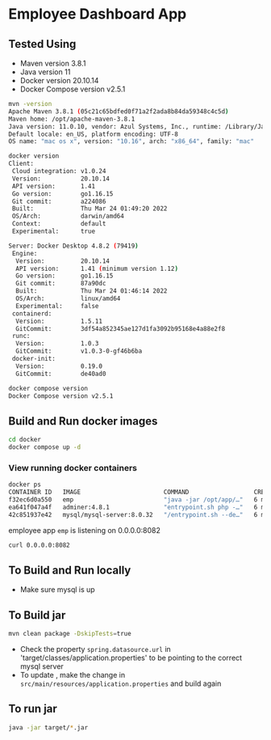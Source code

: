 # Employee Dashboard App

## Tested Using
- Maven version 3.8.1
- Java version 11
- Docker version 20.10.14
- Docker Compose version v2.5.1
```bash
mvn -version
Apache Maven 3.8.1 (05c21c65bdfed0f71a2f2ada8b84da59348c4c5d)
Maven home: /opt/apache-maven-3.8.1
Java version: 11.0.10, vendor: Azul Systems, Inc., runtime: /Library/Java/JavaVirtualMachines/zulu-sa-11.0.10.jdk/Contents/Home
Default locale: en_US, platform encoding: UTF-8
OS name: "mac os x", version: "10.16", arch: "x86_64", family: "mac"

docker version 
Client:
 Cloud integration: v1.0.24
 Version:           20.10.14
 API version:       1.41
 Go version:        go1.16.15
 Git commit:        a224086
 Built:             Thu Mar 24 01:49:20 2022
 OS/Arch:           darwin/amd64
 Context:           default
 Experimental:      true

Server: Docker Desktop 4.8.2 (79419)
 Engine:
  Version:          20.10.14
  API version:      1.41 (minimum version 1.12)
  Go version:       go1.16.15
  Git commit:       87a90dc
  Built:            Thu Mar 24 01:46:14 2022
  OS/Arch:          linux/amd64
  Experimental:     false
 containerd:
  Version:          1.5.11
  GitCommit:        3df54a852345ae127d1fa3092b95168e4a88e2f8
 runc:
  Version:          1.0.3
  GitCommit:        v1.0.3-0-gf46b6ba
 docker-init:
  Version:          0.19.0
  GitCommit:        de40ad0

docker compose version 
Docker Compose version v2.5.1
```
## Build and Run docker images
```bash
cd docker
docker compose up -d
```


### View running docker containers
```bash
docker ps
CONTAINER ID   IMAGE                       COMMAND                  CREATED         STATUS                   PORTS                                               NAMES
f32ec6d0a550   emp                         "java -jar /opt/app/…"   6 minutes ago   Up 6 minutes             0.0.0.0:8082->8080/tcp                              emp
ea641f047a4f   adminer:4.8.1               "entrypoint.sh php -…"   6 minutes ago   Up 6 minutes             0.0.0.0:8081->8080/tcp                              adminer
42c851937e42   mysql/mysql-server:8.0.32   "/entrypoint.sh --de…"   6 minutes ago   Up 6 minutes (healthy)   3307/tcp, 33060-33061/tcp, 0.0.0.0:3307->3306/tcp   mysqldb
```


employee app `emp` is listening on 0.0.0.0:8082
```bash
curl 0.0.0.0:8082
```


## To Build and Run locally

- Make sure mysql is up

## To Build jar
```bash
mvn clean package -DskipTests=true
```

- Check the property `spring.datasource.url` in 'target/classes/application.properties' to be pointing to the correct mysql server
- To update , make the change in `src/main/resources/application.properties` and build again

## To run jar
```bash
java -jar target/*.jar
```
